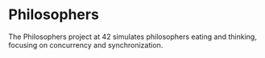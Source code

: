 # Philosophers
The Philosophers project at 42 simulates philosophers eating and thinking, focusing on concurrency and synchronization.
